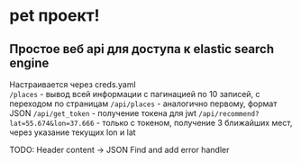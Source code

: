 # pet проект!

## Простое веб api для доступа к elastic search engine

Настраивается через creds.yaml\
`/places` - вывод всей информации с пагинацией по 10 записей, с переходом по страницам
`/api/places` - аналогично первому, формат JSON
`/api/get_token` - получение токена для jwt
`/api/recommend?lat=55.674&lon=37.666` - только с токеном, получение 3 ближайших мест, через указание текущих lon и lat

TODO: 
Header content -> JSON
Find and add error handler